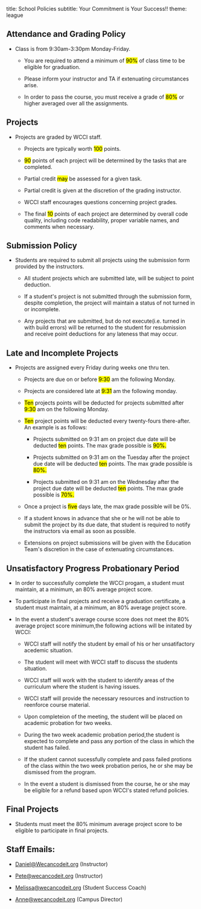 title: School Policies
subtitle: Your Commitment is Your Success!!
theme: league

## Attendance and Grading Policy

- Class is from 9:30am-3:30pm Monday-Friday.

	- You are required to attend a minimum of <mark>90%</mark> of class time to be eligible for graduation.
	 
	- Please inform your instructor and TA if extenuating circumstances arise.

	- In order to pass the course, you must receive a grade of <mark>80%</mark> or higher averaged over all the assignments.

## Projects

- Projects are graded by WCCI staff. 
	
	- Projects are typically worth <mark>100</mark> points. 

	- <mark>90</mark> points of each project will be determined by the tasks that are completed.
	
	- Partial credit <mark>may</mark> be assessed for a given task. 
	
	- Partial credit is given at the discretion of the grading instructor.

	- WCCI staff encourages questions concerning project grades.
	
	- The final <mark>10</mark> points of each project are determined by overall code quality, including code readability, proper variable names, and comments when necessary.

## Submission Policy

- Students are required to submit all projects using the submission form provided by the instructors.

	- All student projects which are submitted late, will be subject to point deduction.
 
	- If a student's project is not submitted through the submission form, despite completion, the project will maintain a status of not turned in or incomplete.
	
	- Any projects that are submitted, but do not execute(i.e. turned in with build errors) will be returned to the student for resubmission and receive point deductions for any lateness that may occur.

## Late and Incomplete Projects

- Projects are assigned every Friday during weeks one thru ten.

	- Projects are due on or before <mark>9:30</mark> am the following Monday.
	 
	- Projects are considered late at <mark>9:31</mark> am the following monday.
	
	- <mark>Ten</mark> projects points will be deducted for projects submitted after <mark>9:30</mark> am on the following Monday.
	
	- <mark>Ten</mark> project points will be deducted every twenty-fours there-after. An example is as follows:
		
		- Projects submitted on 9:31 am on project due date will be deducted <mark>ten</mark> points. The max grade possible is <mark>90%.</mark> 
		
		- Projects submitted on 9:31 am on the Tuesday after the project due date will be deducted <mark>ten</mark> points. The max grade possible is <mark>80%.</mark> 

		- Projects submitted on 9:31 am on the Wednesday after the project due date will be deducted <mark>ten</mark> points. The max grade possible is <mark>70%.</mark> 

	- Once a project is <mark>five</mark> days late, the max grade possible will be 0%.
	
	- If a student knows in advance that she or he will not be able to submit the project by its due date, that student is required to notify the instructors via email as soon as possible.

	- Extensions on project submissions will be given with the Education Team's discretion in the case of extenuating circumstances.

## Unsatisfactory Progress Probationary Period

- In order to successfully complete the WCCI progam, a student must maintain, at a minimum, an 80% average project score.

- To participate in final projects and receive a graduation certificate, a student must maintain, at a minimum, an 80% average project score.

- In the event a student's average course score does not meet the 80% average project score minimum,the following actions will be initated by WCCI:

	- WCCI staff will notify the student by email of his or her unsatifactory acedemic situation.

	- The student will meet with WCCI staff to discuss the students situation.

	- WCCI staff will work with the student to identify areas of the curriculum where the student is having issues.

	- WCCI staff will provide the necessary resources and instruction to reenforce course material.

	- Upon completeion of the meeting, the student will be placed on academic probation for two weeks.
	 
	- During the two week academic probation period,the student is expected to complete and pass any portion of the class in which the student has failed. 
	
	- If the student cannot sucessfully complete and pass failed protions of the class within the two week probation perios, he or she may be dismissed from the program.  
	
	- In the event a student is dismissed from the course, he or she may be eligible for a refund based upon WCCI's stated refund policies.

## Final Projects

- Students must meet the 80% minimum average project score to be eligible to participate in final projects.



## Staff Emails:

- Daniel@Wecancodeit.org (Instructor)

- Pete@wecancodeit.org (Instructor)

- Melissa@wecancodeit.org (Student Success Coach)

- Anne@wecancodeit.org (Campus Director)
